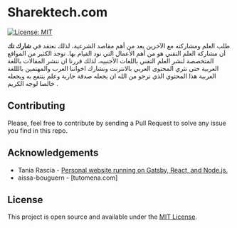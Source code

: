 # Sharektech.com

[![License: MIT](https://img.shields.io/badge/License-MIT-blue.svg)](https://opensource.org/licenses/MIT) 

  طلب العلم ومشاركته مع الآخرين يعد من أهم مقاصد الشرعية، لذلك نعتقد في **شارك تك** أن مشاركة العلم التقني هو من أهم الأعمال التي نود القيام بها. توجد الكثير من المواقع المتخصصة لنشر العلم التقني باللغات الأجنبيه، لذلك قررنا ان ننشر المقالات باللغة العربية حتى نثري المحتوى العربي    بالانترنت ونشارك اخواننا العرب والمهتمين بالللغة العربية هذا المحتوي الذي نرجو من الله ان يجعله  صدقة جارية وعلم ينتفع به ويجعله خالصا لوجه الكريم  .

## Contributing

Please, feel free to contribute by sending a Pull Request to solve any issue you find in this repo.

## Acknowledgements

- Tania Rascia - [Personal website running on Gatsby, React, and Node.js.](https://github.com/taniarascia/taniarascia.com/)
- aissa-bouguern - [tutomena.com]
## License

This project is open source and available under the [MIT License](LICENSE).
